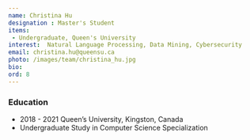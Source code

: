 ```yaml
---
name: Christina Hu
designation : Master's Student
items:
 - Undergraduate, Queen's University
interest:  Natural Language Processing, Data Mining, Cybersecurity
email: christina.hu@queensu.ca
photo: /images/team/christina_hu.jpg
bio:
ord: 8
---
```


### Education
- 2018 - 2021 Queen’s University, Kingston, Canada
 - Undergraduate Study in Computer Science Specialization
